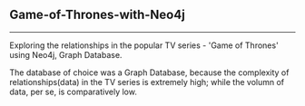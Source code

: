 ## Game-of-Thrones-with-Neo4j
-----------------------------

Exploring the relationships in the popular TV series - 'Game of Thrones' using Neo4j, Graph Database.

The database of choice was a Graph Database, because the complexity of relationships(data) in the TV series is extremely high; while the volumn of data, per se, is comparatively low.

